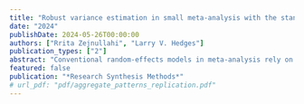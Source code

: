 ```yaml
---
title: "Robust variance estimation in small meta-analysis with the standardized mean difference"
date: "2024"
publishDate: 2024-05-26T00:00:00
authors: ["Rrita Zejnullahi", "Larry V. Hedges"]
publication_types: ["2"]
abstract: "Conventional random-effects models in meta-analysis rely on large sample approximations instead of exact small sample results. While random-effects methods produce efficient estimates and confidence intervals for the summary effect have correct coverage when the number of studies is sufficiently large, we demonstrate that conventional methods result in confidence intervals that are not wide enough when the number of studies is small, depending on the configuration of sample sizes across studies, degree of true heterogeneity and number of studies. We introduce two alternative variance estimators with better small sample properties, investigate degrees of freedom adjustments for computing confidence intervals, and study their effectiveness via simulation studies."
featured: false
publication: "*Research Synthesis Methods*"
# url_pdf: "pdf/aggregate_patterns_replication.pdf"
---
```


